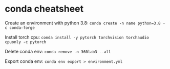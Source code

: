 # conda cheatsheet

Create an environment with python 3.8: `conda create -n name python=3.8 -c conda-forge`

Install torch cpu: `conda install -y pytorch torchvision torchaudio cpuonly -c pytorch`

Delete conda env: `conda remove -n 360lab3 --all`

Export conda env: `conda env export > environment.yml`

